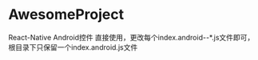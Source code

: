 # AwesomeProject
React-Native Android控件
直接使用，更改每个index.android--*.js文件即可，根目录下只保留一个index.android.js文件
